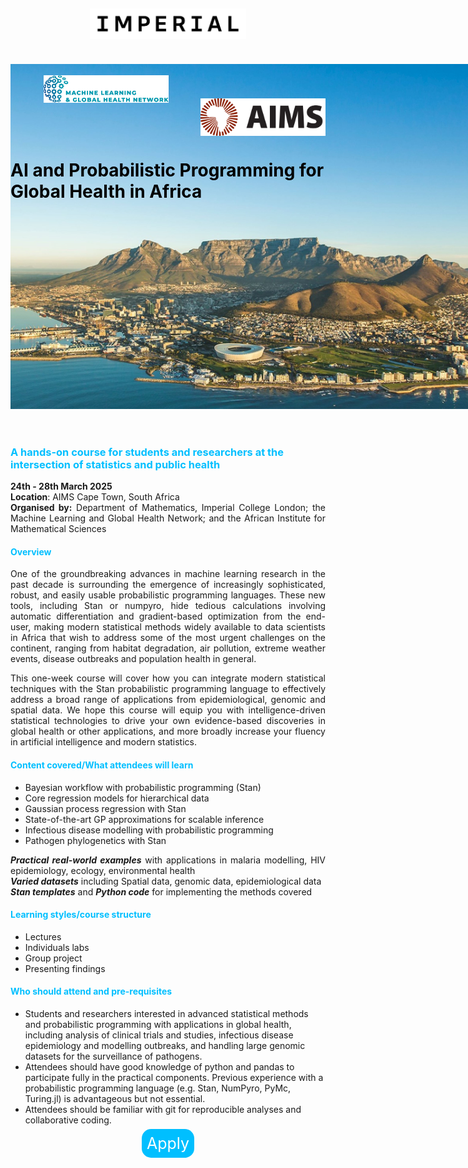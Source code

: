 ---
---

<style>
  h1 {
      color: rgb(0, 0, 0)
  }
  h3 {
      color: rgb(0, 191, 255);
  }
  h4 {
      color: rgb(0, 191, 255)
  }
  p {
      text-align: justify;
  }

  a.button {
    padding: 8px 8px;
    border: 1x outset buttonborder;
    border-radius: 15px;
    color: white;
    background-color: rgb(0, 191, 255);
    text-decoration: none;
    font-size:25px
}

.background-img {
  position: absolute;
  z-index: -1;
  top:690 px;
}

.text {
  position: relative;
  z-index: 1;
}

.space { margin-top: 630px; }

.shift-up-img { margin-top: -240px;}

.shift-up-title { margin-top: -35px;}

</style>

<center>
<img src="../resources/imperial.png" width="250" style="display:inline-block;margin:5px;"/>
<img src="../resources/mlgh.png" width="200" hspace="50" style="display:inline-block;margin:50px;"/>
<img src="../resources/ammi.png" width="200" style="display:inline-block;margin:-3px"/>
</center>

<br>
<br>

<div class="shift-up-title"></div>

# AI and Probabilistic Programming for Global Health in Africa


<div class="shift-up-img"></div>
<img src="../resources/cape_town.jpg" width="960" class="background-img"/>


<div class="space"></div>

### A hands-on course for students and researchers at the intersection of statistics and public health

**24th - 28th March 2025**
<br/>
**Location**: AIMS Cape Town, South Africa
<br/>
**Organised by:** Department of Mathematics, Imperial College London; the Machine Learning and Global Health Network; and the African Institute for Mathematical Sciences


#### Overview
<p class="text">
One of the groundbreaking advances in machine learning research in the past decade is surrounding the emergence of increasingly sophisticated, robust, and easily usable probabilistic programming languages. These new tools, including Stan or numpyro, hide tedious calculations involving automatic differentiation and gradient-based optimization from the end-user, making modern statistical methods widely available to data scientists in Africa that wish to address some of the most urgent challenges on the continent, ranging from habitat degradation, air pollution, extreme weather events, disease outbreaks and population health in general.


This one-week course will cover how you can integrate modern statistical techniques with the Stan probabilistic programming language to effectively address a broad range of applications from epidemiological, genomic and spatial data. We hope this course will equip you with intelligence-driven statistical technologies to drive your own evidence-based discoveries in global health or other applications, and more broadly increase your fluency in artificial intelligence and modern statistics.
</p>


#### Content covered/What attendees will learn
+ Bayesian workflow with probabilistic programming (Stan)
+ Core regression models for hierarchical data
+ Gaussian process regression with Stan
+ State-of-the-art GP approximations for scalable inference
+ Infectious disease modelling with probabilistic programming
+ Pathogen phylogenetics with Stan

***Practical real-world examples*** with applications in malaria modelling, HIV epidemiology, ecology, environmental health
<br/>
***Varied datasets*** including Spatial data, genomic data, epidemiological data
<br/>
***Stan templates*** and ***Python code*** for implementing the methods covered

#### Learning styles/course structure
  + Lectures
  + Individuals labs
  + Group project
  + Presenting findings

#### Who should attend and pre-requisites
  + Students and researchers interested in advanced statistical methods and probabilistic programming with applications in global health, including  analysis of clinical trials and studies, infectious disease epidemiology and modelling outbreaks, and handling large genomic datasets for the surveillance of pathogens.
  + Attendees should have good knowledge of python and pandas to participate fully in the practical components. Previous experience with a probabilistic programming language (e.g. Stan, NumPyro, PyMc, Turing.jl) is advantageous but not essential.
  + Attendees should be familiar with git for reproducible analyses and collaborative coding.

<center>
<a href="https://mlgh.net/sa_aimsximperial2025/application/" class="button">Apply<a/>
</center>


